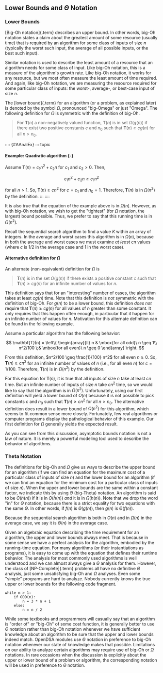 
## Lower Bounds and $\Theta$ Notation

### Lower Bounds

[Big-Oh notation]{.term} describes an upper
bound. In other words, big-Oh notation states a claim about the greatest
amount of some resource (usually time) that is required by an algorithm
for some class of inputs of size $n$ (typically the worst such input,
the average of all possible inputs, or the best such input).

Similar notation is used to describe the least amount of a resource that
an algorithm needs for some class of input. Like big-Oh notation, this
is a measure of the algorithm's growth rate. Like big-Oh notation, it
works for any resource, but we most often measure the least amount of
time required. And again, like big-Oh notation, we are measuring the
resource required for some particular class of inputs: the worst-,
average-, or best-case input of size $n$.

The [lower bound]{.term} for an algorithm (or a
problem, as explained later) is denoted by the symbol $\Omega$,
pronounced "big-Omega" or just "Omega". The following definition for
$\Omega$ is symmetric with the definition of big-Oh.

> For $\mathbf{T}(n)$ a non-negatively valued function, $\mathbf{T}(n)$
> is in set $\Omega(g(n))$ if there exist two positive constants $c$ and
> $n_0$ such that $\mathbf{T}(n) \geq c g(n)$ for all $n > n_0$.


:::: {#AAnalEx}
::: topic
#### Example: Quadratic algorithm {-}

Assume $\mathbf{T}(n) = c_1 n^2 + c_2 n$ for $c_1$ and $c_2 > 0$. Then,

$$
c_1 n^2 + c_2 n \geq c_1 n^2
$$

for all $n > 1$. So, $\mathbf{T}(n) \geq c n^2$ for $c = c_1$ and
$n_0 = 1$. Therefore, $\mathbf{T}(n)$ is in $\Omega(n^2)$ by the
definition.
:::
::::

It is also true that the equation of the example above is in
$\Omega(n)$. However, as with big-Oh notation, we wish to get the
"tightest" (for $\Omega$ notation, the largest) bound possible. Thus,
we prefer to say that this running time is in $\Omega(n^2)$.

Recall the sequential search algorithm to find a value $K$ within an
array of integers. In the average and worst cases this algorithm is in
$\Omega(n)$, because in both the average and worst cases we must examine
*at least* $cn$ values (where $c$ is 1/2 in the average case and 1 in
the worst case).

#### Alternative definition for $\Omega$

An alternate (non-equivalent) definition for $\Omega$ is

> $\mathbf{T}(n)$ is in the set $\Omega(g(n))$ if there exists a
> positive constant $c$ such that $\mathbf{T}(n) \geq c g(n)$ for an
> infinite number of values for $n$.

This definition says that for an "interesting" number of cases,
the algorithm takes at least $c g(n)$ time. Note that this
definition is *not* symmetric with the definition of big-Oh. For
$g(n)$ to be a lower bound, this definition *does not* require that
$\mathbf{T}(n) \geq c g(n)$ for all values of $n$ greater than some
constant. It only requires that this happen often enough, in
particular that it happen for an infinite number of values for $n$.
Motivation for this alternate definition can be found in the
following example.

Assume a particular algorithm has the following behavior:

$$
\mathbf{T}(n) = \left\{ \begin{array}{ll}
n  & \mbox{for all odd}\ n \geq 1\\
n^2/100 \;& \mbox{for all even}\ n \geq 0
\end{array}
\right.
$$

From this definition, $n^2/100 \geq \frac{1}{100} n^2$ for all even
$n \geq 0$. So, $\mathbf{T}(n) \geq c n^2$ for an infinite number of
values of $n$ (i.e., for all even $n$) for $c = 1/100$. Therefore,
$\mathbf{T}(n)$ is in $\Omega(n^2)$ by the definition.

For this equation for $\mathbf{T}(n)$, it is true that all inputs of
size $n$ take at least $cn$ time. But an infinite number of inputs
of size $n$ take $cn^2$ time, so we would like to say that the
algorithm is in $\Omega(n^2)$. Unfortunately, using our first
definition will yield a lower bound of $\Omega(n)$ because it is not
possible to pick constants $c$ and $n_0$ such that
$\mathbf{T}(n) \geq c n^2$ for all $n>n_0$. The alternative
definition does result in a lower bound of $\Omega(n^2)$ for this
algorithm, which seems to fit common sense more closely.
Fortunately, few real algorithms or computer programs display the
pathological behavior of this example. Our first definition for
$\Omega$ generally yields the expected result.

As you can see from this discussion, asymptotic bounds notation is
not a law of nature. It is merely a powerful modeling tool used to
describe the behavior of algorithms.

### Theta Notation

The definitions for big-Oh and $\Omega$ give us ways to describe the
upper bound for an algorithm (if we can find an equation for the maximum
cost of a particular class of inputs of size $n$) and the lower bound
for an algorithm (if we can find an equation for the minimum cost for a
particular class of inputs of size $n$). When the upper and lower bounds
are the same within a constant factor, we indicate this by using
$\Theta$ (big-Theta) notation. An algorithm is said to be $\Theta(h(n))$
if it is in $O(h(n))$ *and* it is in $\Omega(h(n))$. Note that we drop
the word "in" for $\Theta$ notation, because there is a strict
equality for two equations with the same $\Theta$. In other words, if
$f(n)$ is $\Theta(g(n))$, then $g(n)$ is $\Theta(f(n))$.

Because the sequential search algorithm is both in $O(n)$ and in
$\Omega(n)$ in the average case, we say it is $\Theta(n)$ in the average
case.

Given an algebraic equation describing the time requirement for an
algorithm, the upper and lower bounds always meet. That is because in
some sense we have a perfect analysis for the algorithm, embodied by the
running-time equation. For many algorithms (or their instantiations as
programs), it is easy to come up with the equation that defines their
runtime behavior. The analysis for most commonly used algorithms is well
understood and we can almost always give a $\Theta$ analysis for them.
However, the class of
[NP-Complete]{.term}
problems all have no definitive $\Theta$ analysis, just some
unsatisfying big-Oh and $\Omega$ analyses. Even some "simple" programs
are hard to analyze. Nobody currently knows the true upper or lower
bounds for the following code fragment.

    while n > 1:
        if ODD(n):
            n = 3 * n + 1
        else:
            n = n / 2

While some textbooks and programmers will casually say that an algorithm
is "order of" or "big-Oh" of some cost function, it is generally
better to use $\Theta$ notation rather than big-Oh notation whenever we
have sufficient knowledge about an algorithm to be sure that the upper
and lower bounds indeed match. OpenDSA modules use $\Theta$ notation in
preference to big-Oh notation whenever our state of knowledge makes that
possible. Limitations on our ability to analyze certain algorithms may
require use of big-Oh or $\Omega$ notations. In rare occasions when the
discussion is explicitly about the upper or lower bound of a problem or
algorithm, the corresponding notation will be used in preference to
$\Theta$ notation.
